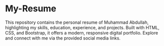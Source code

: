 # My-Resume
This repository contains the personal resume of Muhammad Abdullah, highlighting my skills, education, experience, and projects. Built with HTML, CSS, and Bootstrap, it offers a modern, responsive digital portfolio. Explore and connect with me via the provided social media links.
